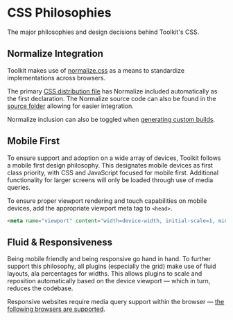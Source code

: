 # CSS Philosophies #

The major philosophies and design decisions behind Toolkit's CSS.

## Normalize Integration ##

Toolkit makes use of [normalize.css](http://necolas.github.io/normalize.css)
as a means to standardize implementations across browsers.

The primary [CSS distribution file](../../setup/getting-started.md#distribution-files)
has Normalize included automatically as the first declaration.
The Normalize source code can also be found in the [source folder](../../setup/getting-started.md#source-files)
allowing for easier integration.

Normalize inclusion can also be toggled when [generating custom builds](../../setup/custom-builds.md#normalize-integration).

## Mobile First ##

To ensure support and adoption on a wide array of devices, Toolkit follows a mobile first design philosophy.
This designates mobile devices as first class priority, with CSS and JavaScript focused for mobile first.
Additional functionality for larger screens will only be loaded through use of media queries.

To ensure proper viewport rendering and touch capabilities on mobile devices,
add the appropriate viewport meta tag to `<head>`.

```html
<meta name="viewport" content="width=device-width, initial-scale=1, minimal-ui">
```

## Fluid & Responsiveness ##

Being mobile friendly and being responsive go hand in hand. To further support this philosophy,
all plugins (especially the grid) make use of fluid layouts, ala percentages for widths.
This allows plugins to scale and reposition automatically based on the device viewport &mdash;
which in turn, reduces the codebase.

Responsive websites require media query support within the browser &mdash;
[the following browsers are supported](../../support/compatibility.md).
